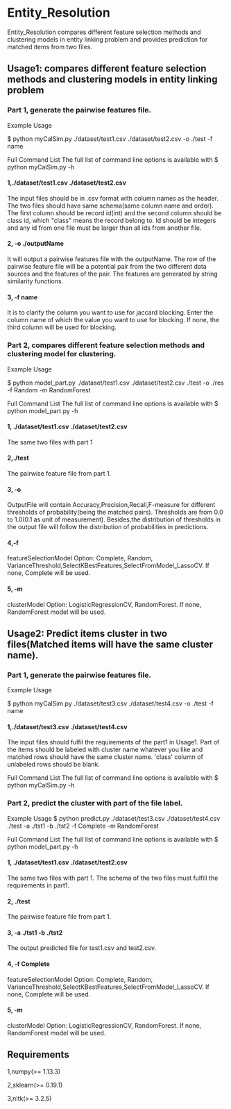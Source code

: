 # Entity_Resolution

Entity_Resolution compares different feature selection methods and clustering models in entity linking problem and provides prediction for matched items from two files.

## Usage1: compares different feature selection methods and clustering models in entity linking problem

### Part 1, generate the pairwise features file.
Example Usage

$ python myCalSim.py ./dataset/test1.csv ./dataset/test2.csv -o ./test -f name

Full Command List
The full list of command line options is available with $ python myCalSim.py -h

#### 1,./dataset/test1.csv ./dataset/test2.csv
The input files should be in .csv format with column names as the header. The two files should have same schema(same column name and order). The first column should be record id(int) and the second column should be class id, which "class" means the record belong to. Id should be integers and any id from one file must be larger than all ids from another file.

#### 2, -o ./outputName
It will output a pairwise features file with the outputName. The row of the pairwise feature file will be a potential pair from the two different data sources and the features of the pair. The features are generated by string similarity functions.

#### 3, -f name
It is to clarify the column you want to use for jaccard blocking. Enter the column name of which the value you want to use for blocking. If none, the third column will be used for blocking.

### Part 2, compares different feature selection methods and clustering model for clustering.
Example Usage

$ python model_part.py ./dataset/test1.csv ./dataset/test2.csv ./test -o ./res -f Random -m RandomForest

Full Command List
The full list of command line options is available with $ python model_part.py -h

#### 1, ./dataset/test1.csv ./dataset/test2.csv
The same two files with part 1

#### 2,./test
The pairwise feature file from part 1.

#### 3, -o <outputFile>
OutputFile will contain Accuracy,Precision,Recall,F-measure for different thresholds of probability(being the matched pairs). Thresholds are from 0.0 to 1.0(0.1 as unit of measurement). Besides,the distribution of thresholds in the output file will follow the distribution of probabilities in predictions.

#### 4,-f <featureSelectionModel>
featureSelectionModel Option: Complete, Random, VarianceThreshold,SelectKBestFeatures,SelectFromModel_LassoCV. If none, Complete will be used.

#### 5, -m <clusterModel>
clusterModel Option: LogisticRegressionCV, RandomForest. If none, RandomForest model will be used.


## Usage2: Predict items cluster in two files(Matched items will have the same cluster name).

### Part 1, generate the pairwise features file.
Example Usage

$ python myCalSim.py ./dataset/test3.csv ./dataset/test4.csv -o ./test -f name
#### 1,./dataset/test3.csv ./dataset/test4.csv
The input files should fulfil the requirements of the part1 in Usage1. Part of the items should be labeled with cluster name whatever you like and matched rows should have the same cluster name. 'class' column of unlabeled rows should be blank.

Full Command List
The full list of command line options is available with $ python myCalSim.py -h

### Part 2, predict the cluster with part of the file label.
Example Usage
$ python predict.py ./dataset/test3.csv ./dataset/test4.csv ./test -a ./tst1 -b ./tst2 -f Complete -m RandomForest

Full Command List
The full list of command line options is available with $ python model_part.py -h

#### 1, ./dataset/test1.csv ./dataset/test2.csv
The same two files with part 1. The schema of the two files must fulfill the requirements in part1.

#### 2, ./test
The pairwise feature file from part 1.

#### 3, -a ./tst1 -b ./tst2
The output predicted file for test1.csv and test2.csv.

#### 4, -f Complete
featureSelectionModel Option: Complete, Random, VarianceThreshold,SelectKBestFeatures,SelectFromModel_LassoCV. If none, Complete will be used.

#### 5, -m <clusterModel>
clusterModel Option: LogisticRegressionCV, RandomForest. If none, RandomForest model will be used.


## Requirements
1,numpy(>= 1.13.3)

2,sklearn(>= 0.19.1)

3,nltk(>= 3.2.5)
